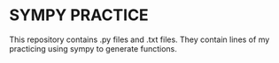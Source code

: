 # SYMPY PRACTICE

This repository contains .py files and .txt files.
They contain lines of my practicing using sympy to generate functions.


